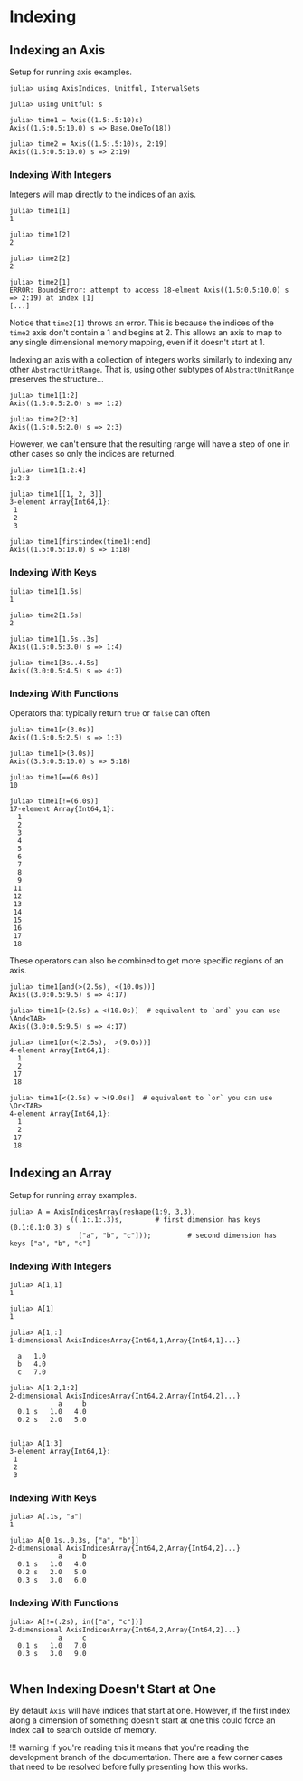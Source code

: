 # Indexing

## Indexing an Axis

Setup for running axis examples.
```jldoctest indexing_examples
julia> using AxisIndices, Unitful, IntervalSets

julia> using Unitful: s

julia> time1 = Axis((1.5:.5:10)s)
Axis((1.5:0.5:10.0) s => Base.OneTo(18))

julia> time2 = Axis((1.5:.5:10)s, 2:19)
Axis((1.5:0.5:10.0) s => 2:19)
```

### Indexing With Integers

Integers will map directly to the indices of an axis.
```jldoctest indexing_examples
julia> time1[1]
1

julia> time1[2]
2

julia> time2[2]
2

julia> time2[1]
ERROR: BoundsError: attempt to access 18-elment Axis((1.5:0.5:10.0) s => 2:19) at index [1]
[...]
```
Notice that `time2[1]` throws an error.
This is because the indices of the `time2` axis don't contain a 1 and begins at 2.
This allows an axis to map to any single dimensional memory mapping, even if it doesn't start at 1.

Indexing an axis with a collection of integers works similarly to indexing any other `AbstractUnitRange`.
That is, using other subtypes of `AbstractUnitRange` preserves the structure...
```jldoctest indexing_examples
julia> time1[1:2]
Axis((1.5:0.5:2.0) s => 1:2)

julia> time2[2:3]
Axis((1.5:0.5:2.0) s => 2:3)
```

However, we can't ensure that the resulting range will have a step of one in other cases so only the indices are returned.
```jldoctest indexing_examples
julia> time1[1:2:4]
1:2:3

julia> time1[[1, 2, 3]]
3-element Array{Int64,1}:
 1
 2
 3

julia> time1[firstindex(time1):end]
Axis((1.5:0.5:10.0) s => 1:18)

```

### Indexing With Keys

```jldoctest indexing_examples
julia> time1[1.5s]
1

julia> time2[1.5s]
2
```

```jldoctest indexing_examples
julia> time1[1.5s..3s]
Axis((1.5:0.5:3.0) s => 1:4)

julia> time1[3s..4.5s]
Axis((3.0:0.5:4.5) s => 4:7)
```

### Indexing With Functions

Operators that typically return `true` or `false` can often 
```jldoctest indexing_examples
julia> time1[<(3.0s)]
Axis((1.5:0.5:2.5) s => 1:3)

julia> time1[>(3.0s)]
Axis((3.5:0.5:10.0) s => 5:18)

julia> time1[==(6.0s)]
10

julia> time1[!=(6.0s)]
17-element Array{Int64,1}:
  1
  2
  3
  4
  5
  6
  7
  8
  9
 11
 12
 13
 14
 15
 16
 17
 18

```

These operators can also be combined to get more specific regions of an axis.
```jldoctest indexing_examples
julia> time1[and(>(2.5s), <(10.0s))]
Axis((3.0:0.5:9.5) s => 4:17)

julia> time1[>(2.5s) ⩓ <(10.0s)]  # equivalent to `and` you can use \And<TAB>
Axis((3.0:0.5:9.5) s => 4:17)

julia> time1[or(<(2.5s),  >(9.0s))]
4-element Array{Int64,1}:
  1
  2
 17
 18

julia> time1[<(2.5s) ⩔ >(9.0s)]  # equivalent to `or` you can use \Or<TAB>
4-element Array{Int64,1}:
  1
  2
 17
 18

```

## Indexing an Array

Setup for running array examples.
```jldoctest indexing_examples
julia> A = AxisIndicesArray(reshape(1:9, 3,3),
               ((.1:.1:.3)s,        # first dimension has keys (0.1:0.1:0.3) s
                 ["a", "b", "c"]));         # second dimension has keys ["a", "b", "c"]
```

### Indexing With Integers

```jldoctest indexing_examples
julia> A[1,1]
1

julia> A[1]
1
```

```jldoctest indexing_examples
julia> A[1,:]
1-dimensional AxisIndicesArray{Int64,1,Array{Int64,1}...}

  a   1.0
  b   4.0
  c   7.0

julia> A[1:2,1:2]
2-dimensional AxisIndicesArray{Int64,2,Array{Int64,2}...}
            a     b
  0.1 s   1.0   4.0
  0.2 s   2.0   5.0


julia> A[1:3]
3-element Array{Int64,1}:
 1
 2
 3

```

### Indexing With Keys

```jldoctest indexing_examples
julia> A[.1s, "a"]
1

julia> A[0.1s..0.3s, ["a", "b"]]
2-dimensional AxisIndicesArray{Int64,2,Array{Int64,2}...}
            a     b
  0.1 s   1.0   4.0
  0.2 s   2.0   5.0
  0.3 s   3.0   6.0

```

### Indexing With Functions

```jldoctest indexing_examples
julia> A[!=(.2s), in(["a", "c"])]
2-dimensional AxisIndicesArray{Int64,2,Array{Int64,2}...}
            a     c
  0.1 s   1.0   7.0
  0.3 s   3.0   9.0


```

## When Indexing Doesn't Start at One

By default `Axis` will have indices that start at one.
However, if the first index along a dimension of something doesn't start at one this could force an index call to search outside of memory.

!!! warning
    If you're reading this it means that you're reading the development branch of the documentation.
    There are a few corner cases that need to be resolved before fully presenting how this works.


